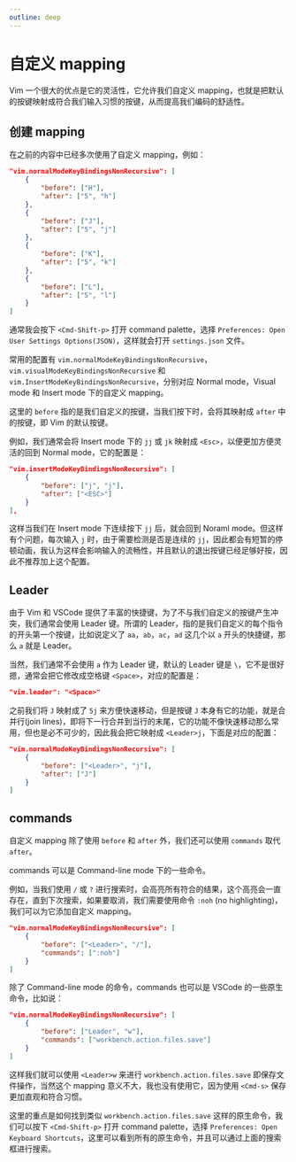 ```yaml
---
outline: deep
---
```


# 自定义 mapping

Vim 一个很大的优点是它的灵活性，它允许我们自定义 mapping，也就是把默认的按键映射成符合我们输入习惯的按键，从而提高我们编码的舒适性。

## 创建 mapping

在之前的内容中已经多次使用了自定义 mapping，例如：

```json
"vim.normalModeKeyBindingsNonRecursive": [
	{
		"before": ["H"],
		"after": ["5", "h"]
	},
	{
		"before": ["J"],
		"after": ["5", "j"]
	},
	{
		"before": ["K"],
		"after": ["5", "k"]
	},
	{
		"before": ["L"],
		"after": ["5", "l"]
	}
]
```

通常我会按下 `<Cmd-Shift-p>` 打开 command palette，选择 `Preferences: Open User Settings Options(JSON)`，这样就会打开 `settings.json` 文件。

常用的配置有 `vim.normalModeKeyBindingsNonRecursive`，`vim.visualModeKeyBindingsNonRecursive` 和 `vim.InsertModeKeyBindingsNonRecursive`，分别对应 Normal mode，Visual mode 和 Insert mode 下的自定义 mapping。

这里的 `before` 指的是我们自定义的按键，当我们按下时，会将其映射成 `after` 中的按键，即 Vim 的默认按键。

例如，我们通常会将 Insert mode 下的 `jj` 或 `jk` 映射成 `<Esc>`，以便更加方便灵活的回到 Normal mode，它的配置是：

```json
"vim.insertModeKeyBindingsNonRecursive": [
	{
		"before": ["j", "j"],
		"after": ["<ESC>"]
	}
],
```

这样当我们在 Insert mode 下连续按下 `jj` 后，就会回到 Noraml mode。但这样有个问题，每次输入 `j` 时，由于需要检测是否是连续的 `jj`，因此都会有短暂的停顿动画，我认为这样会影响输入的流畅性，并且默认的退出按键已经足够好按，因此不推荐加上这个配置。

## Leader

由于 Vim 和 VSCode 提供了丰富的快捷键，为了不与我们自定义的按键产生冲突，我们通常会使用 Leader 键。所谓的 Leader，指的是我们自定义的每个指令的开头第一个按键，比如说定义了 `aa`，`ab`，`ac`，`ad` 这几个以 `a` 开头的快捷键，那么 `a` 就是 Leader。

当然，我们通常不会使用 `a` 作为 Leader 键，默认的 Leader 键是 `\`，它不是很好摁，通常会把它修改成空格键 `<Space>`，对应的配置是：

```json
"vim.leader": "<Space>"
```

之前我们将 `J` 映射成了 `5j` 来方便快速移动，但是按键 `J` 本身有它的功能，就是合并行(join lines)，即将下一行合并到当行的末尾，它的功能不像快速移动那么常用，但也是必不可少的，因此我会把它映射成 `<Leader>j`，下面是对应的配置：

```json
"vim.normalModeKeyBindingsNonRecursive": [
	{
		"before": ["<Leader>", "j"],
		"after": ["J"]
	}
]
```

## commands

自定义 mapping 除了使用 `before` 和 `after` 外，我们还可以使用 `commands` 取代 `after`。

commands 可以是 Command-line mode 下的一些命令。

例如，当我们使用 `/` 或 `?` 进行搜索时，会高亮所有符合的结果，这个高亮会一直存在，直到下次搜索，如果要取消，我们需要使用命令 `:noh` (no highlighting)，我们可以为它添加自定义 mapping。

```json
"vim.normalModeKeyBindingsNonRecursive": [
	{
		"before": ["<Leader>", "/"],
		"commands": [":noh"]
	}
]
```

除了 Command-line mode 的命令，commands 也可以是 VSCode 的一些原生命令，比如说：

```json
"vim.normalModeKeyBindingsNonRecursive": [
	{
		"before": ["Leader", "w"],
		"commands": ["workbench.action.files.save"]
	}
]
```

这样我们就可以使用 `<Leader>w` 来进行 `workbench.action.files.save` 即保存文件操作，当然这个 mapping 意义不大，我也没有使用它，因为使用 `<Cmd-s>` 保存更加直观和符合习惯。

这里的重点是如何找到类似 `workbench.action.files.save` 这样的原生命令，我们可以按下 `<Cmd-Shift-p>` 打开 command palette，选择 `Preferences: Open Keyboard Shortcuts`，这里可以看到所有的原生命令，并且可以通过上面的搜索框进行搜索。
